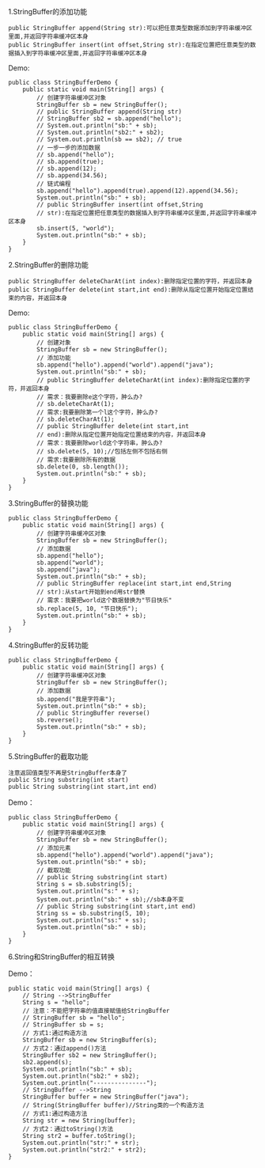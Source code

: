 1.StringBuffer的添加功能

    public StringBuffer append(String str):可以把任意类型数据添加到字符串缓冲区里面,并返回字符串缓冲区本身
    public StringBuffer insert(int offset,String str):在指定位置把任意类型的数据插入到字符串缓冲区里面,并返回字符串缓冲区本身
 
Demo:

    public class StringBufferDemo {
    	public static void main(String[] args) {
    		// 创建字符串缓冲区对象
    		StringBuffer sb = new StringBuffer();
    		// public StringBuffer append(String str)
    		// StringBuffer sb2 = sb.append("hello");
    		// System.out.println("sb:" + sb);
    		// System.out.println("sb2:" + sb2);
    		// System.out.println(sb == sb2); // true
    		// 一步一步的添加数据
    		// sb.append("hello");
    		// sb.append(true);
    		// sb.append(12);
    		// sb.append(34.56);
    		// 链式编程
    		sb.append("hello").append(true).append(12).append(34.56);
    		System.out.println("sb:" + sb);
    		// public StringBuffer insert(int offset,String
    		// str):在指定位置把任意类型的数据插入到字符串缓冲区里面,并返回字符串缓冲区本身
    		sb.insert(5, "world");
    		System.out.println("sb:" + sb);
    	}
    }
    
2.StringBuffer的删除功能

    public StringBuffer deleteCharAt(int index):删除指定位置的字符，并返回本身
    public StringBuffer delete(int start,int end):删除从指定位置开始指定位置结束的内容，并返回本身
    
Demo:

    public class StringBufferDemo {
    	public static void main(String[] args) {
    		// 创建对象
    		StringBuffer sb = new StringBuffer();
    		// 添加功能
    		sb.append("hello").append("world").append("java");
    		System.out.println("sb:" + sb);
    		// public StringBuffer deleteCharAt(int index):删除指定位置的字符，并返回本身
    		// 需求：我要删除e这个字符，肿么办?
    		// sb.deleteCharAt(1);
    		// 需求:我要删除第一个l这个字符，肿么办?
    		// sb.deleteCharAt(1);
    		// public StringBuffer delete(int start,int
    		// end):删除从指定位置开始指定位置结束的内容，并返回本身
    		// 需求：我要删除world这个字符串，肿么办?
    		// sb.delete(5, 10);//包括左侧不包括右侧
    		// 需求:我要删除所有的数据
    		sb.delete(0, sb.length());
    		System.out.println("sb:" + sb);
    	}
    }

3.StringBuffer的替换功能

    public class StringBufferDemo {
    	public static void main(String[] args) {
    		// 创建字符串缓冲区对象
    		StringBuffer sb = new StringBuffer();
    		// 添加数据
    		sb.append("hello");
    		sb.append("world");
    		sb.append("java");
    		System.out.println("sb:" + sb);
    		// public StringBuffer replace(int start,int end,String
    		// str):从start开始到end用str替换
    		// 需求：我要把world这个数据替换为"节日快乐"
    		sb.replace(5, 10, "节日快乐");
    		System.out.println("sb:" + sb);
    	}
    }
    
4.StringBuffer的反转功能

    public class StringBufferDemo {
    	public static void main(String[] args) {
    		// 创建字符串缓冲区对象
    		StringBuffer sb = new StringBuffer();
    		// 添加数据
    		sb.append("我是字符串");
    		System.out.println("sb:" + sb);
    		// public StringBuffer reverse()
    		sb.reverse();
    		System.out.println("sb:" + sb);
    	}
    }    
    
5.StringBuffer的截取功能

    注意返回值类型不再是StringBuffer本身了
    public String substring(int start)
    public String substring(int start,int end)

Demo：

    public class StringBufferDemo {
    	public static void main(String[] args) {
    		// 创建字符串缓冲区对象
    		StringBuffer sb = new StringBuffer();
    		// 添加元素
    		sb.append("hello").append("world").append("java");
    		System.out.println("sb:" + sb);
    		// 截取功能
    		// public String substring(int start)
    		String s = sb.substring(5);
    		System.out.println("s:" + s);
    		System.out.println("sb:" + sb);//sb本身不变
    		// public String substring(int start,int end)
    		String ss = sb.substring(5, 10);
    		System.out.println("ss:" + ss);
    		System.out.println("sb:" + sb);
    	}
    }

6.String和StringBuffer的相互转换

Demo：

    public static void main(String[] args) {
    	// String -->StringBuffer
    	String s = "hello";
    	// 注意：不能把字符串的值直接赋值给StringBuffer
    	// StringBuffer sb = "hello";
    	// StringBuffer sb = s;
    	// 方式1:通过构造方法
    	StringBuffer sb = new StringBuffer(s);
    	// 方式2：通过append()方法
    	StringBuffer sb2 = new StringBuffer();
    	sb2.append(s);
    	System.out.println("sb:" + sb);
    	System.out.println("sb2:" + sb2);
    	System.out.println("---------------");
    	// StringBuffer -->String
    	StringBuffer buffer = new StringBuffer("java");
    	// String(StringBuffer buffer)//String类的一个构造方法
    	// 方式1:通过构造方法
    	String str = new String(buffer);
    	// 方式2：通过toString()方法
    	String str2 = buffer.toString();
    	System.out.println("str:" + str);
    	System.out.println("str2:" + str2);
    }
    














    